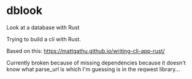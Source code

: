 # dblook
Look at a database with Rust

Trying to build a cli with Rust.

Based on this: https://mattgathu.github.io/writing-cli-app-rust/

Currently broken because of missing dependencies because it doesn't know what parse_url is which I'm guessing is in the reqwest library...
